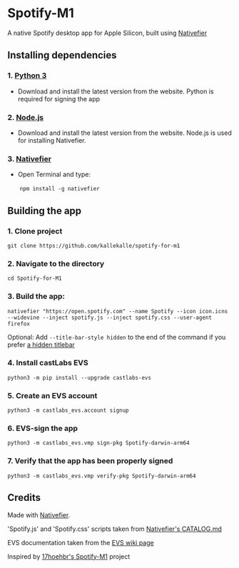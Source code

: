 # Spotify-M1

A native Spotify desktop app for Apple Silicon, built using [Nativefier](https://github.com/nativefier/nativefier)

## Installing dependencies
### 1. [Python 3](https://www.python.org/downloads/)

 - Download and install the latest version from the website. Python is required for signing the app

### 2. [Node.js](https://nodejs.org/en/)

 - Download and install the latest version from the website. Node.js is used for installing Nativefier.

### 3. [Nativefier](https://github.com/nativefier/nativefier)

 - Open Terminal and type:

&nbsp;&nbsp;&nbsp;&nbsp;&nbsp;&nbsp;&nbsp;```npm install -g nativefier```


## Building the app

### 1. Clone project

```
git clone https://github.com/kallekalle/spotify-for-m1
```

### 2. Navigate to the directory

```
cd Spotify-for-M1
```

### 3. Build the app:

```
nativefier "https://open.spotify.com" --name Spotify --icon icon.icns --widevine --inject spotify.js --inject spotify.css --user-agent firefox
```

Optional:
Add ```--title-bar-style hidden``` to the end of the command if you prefer [a hidden titlebar](https://imgur.com/a/xsHr5m8)

### 4. Install castLabs EVS

```
python3 -m pip install --upgrade castlabs-evs
```

### 5. Create an EVS account

```
python3 -m castlabs_evs.account signup
```

### 6. EVS-sign the app

```
python3 -m castlabs_evs.vmp sign-pkg Spotify-darwin-arm64
```

### 7. Verify that the app has been properly signed

```
python3 -m castlabs_evs.vmp verify-pkg Spotify-darwin-arm64
```


## Credits

Made with [Nativefier](https://github.com/nativefier/nativefier).

'Spotify.js' and 'Spotify.css' scripts taken from [Nativefier's CATALOG.md](https://github.com/nativefier/nativefier/blob/master/CATALOG.md)

EVS documentation taken from the [EVS wiki page](https://github.com/castlabs/electron-releases/wiki/EVS)

Inspired by [17hoehbr's Spotify-M1](https://github.com/17hoehbr/Spotify-M1) project
